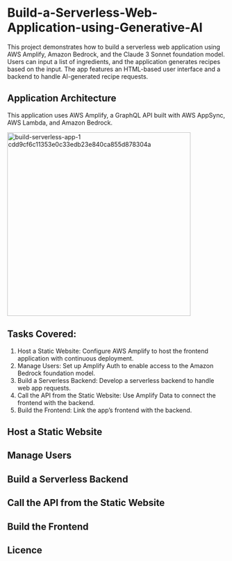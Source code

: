 # Build-a-Serverless-Web-Application-using-Generative-AI
This project demonstrates how to build a serverless web application using AWS Amplify, Amazon Bedrock, and the Claude 3 Sonnet foundation model. Users can input a list of ingredients, and the application generates recipes based on the input. The app features an HTML-based user interface and a backend to handle AI-generated recipe requests.

## Application Architecture
This application uses AWS Amplify, a GraphQL API built with AWS AppSync, AWS Lambda, and Amazon Bedrock.

<img width="422" alt="build-serverless-app-1 cdd9cf6c11353e0c33edb23e840ca855d878304a" src="https://github.com/user-attachments/assets/4455547b-a414-4fe9-b903-62fac836bcae">

## Tasks Covered:
1. Host a Static Website: Configure AWS Amplify to host the frontend application with continuous deployment.
2. Manage Users: Set up Amplify Auth to enable access to the Amazon Bedrock foundation model.
3. Build a Serverless Backend: Develop a serverless backend to handle web app requests.
4. Call the API from the Static Website: Use Amplify Data to connect the frontend with the backend.
5. Build the Frontend: Link the app’s frontend with the backend.

## Host a Static Website

## Manage Users

## Build a Serverless Backend

## Call the API from the Static Website

## Build the Frontend

## Licence


